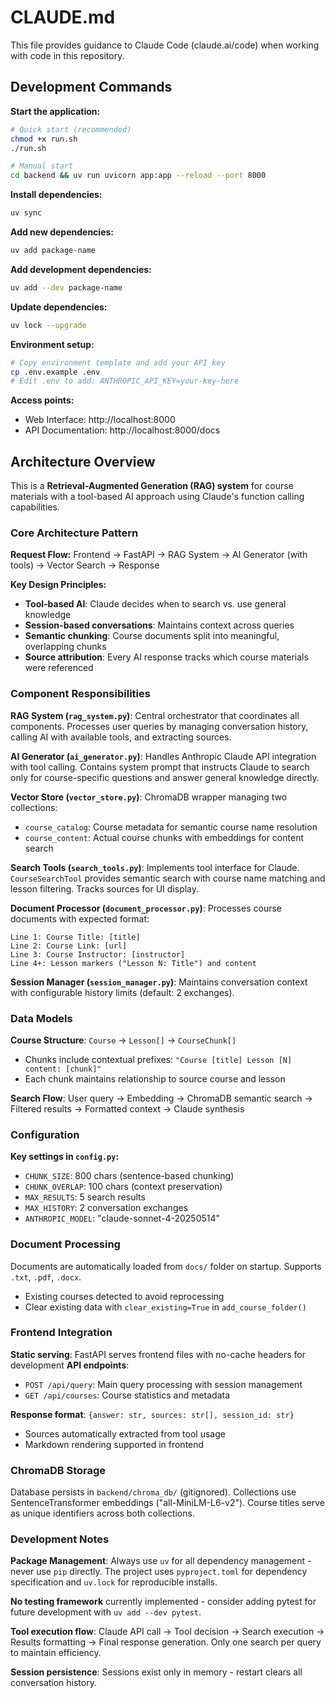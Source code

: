 # CLAUDE.md

This file provides guidance to Claude Code (claude.ai/code) when working with code in this repository.

## Development Commands

**Start the application:**

```bash
# Quick start (recommended)
chmod +x run.sh
./run.sh

# Manual start
cd backend && uv run uvicorn app:app --reload --port 8000
```

**Install dependencies:**

```bash
uv sync
```

**Add new dependencies:**

```bash
uv add package-name
```

**Add development dependencies:**

```bash
uv add --dev package-name
```

**Update dependencies:**

```bash
uv lock --upgrade
```

**Environment setup:**

```bash
# Copy environment template and add your API key
cp .env.example .env
# Edit .env to add: ANTHROPIC_API_KEY=your-key-here
```

**Access points:**

- Web Interface: http://localhost:8000
- API Documentation: http://localhost:8000/docs

## Architecture Overview

This is a **Retrieval-Augmented Generation (RAG) system** for course materials with a tool-based AI approach using Claude's function calling capabilities.

### Core Architecture Pattern

**Request Flow:**
Frontend → FastAPI → RAG System → AI Generator (with tools) → Vector Search → Response

**Key Design Principles:**

- **Tool-based AI**: Claude decides when to search vs. use general knowledge
- **Session-based conversations**: Maintains context across queries
- **Semantic chunking**: Course documents split into meaningful, overlapping chunks
- **Source attribution**: Every AI response tracks which course materials were referenced

### Component Responsibilities

**RAG System (`rag_system.py`)**: Central orchestrator that coordinates all components. Processes user queries by managing conversation history, calling AI with available tools, and extracting sources.

**AI Generator (`ai_generator.py`)**: Handles Anthropic Claude API integration with tool calling. Contains system prompt that instructs Claude to search only for course-specific questions and answer general knowledge directly.

**Vector Store (`vector_store.py`)**: ChromaDB wrapper managing two collections:

- `course_catalog`: Course metadata for semantic course name resolution
- `course_content`: Actual course chunks with embeddings for content search

**Search Tools (`search_tools.py`)**: Implements tool interface for Claude. `CourseSearchTool` provides semantic search with course name matching and lesson filtering. Tracks sources for UI display.

**Document Processor (`document_processor.py`)**: Processes course documents with expected format:

```
Line 1: Course Title: [title]
Line 2: Course Link: [url]
Line 3: Course Instructor: [instructor]
Line 4+: Lesson markers ("Lesson N: Title") and content
```

**Session Manager (`session_manager.py`)**: Maintains conversation context with configurable history limits (default: 2 exchanges).

### Data Models

**Course Structure**: `Course` → `Lesson[]` → `CourseChunk[]`

- Chunks include contextual prefixes: `"Course [title] Lesson [N] content: [chunk]"`
- Each chunk maintains relationship to source course and lesson

**Search Flow**: User query → Embedding → ChromaDB semantic search → Filtered results → Formatted context → Claude synthesis

### Configuration

**Key settings in `config.py`:**

- `CHUNK_SIZE`: 800 chars (sentence-based chunking)
- `CHUNK_OVERLAP`: 100 chars (context preservation)
- `MAX_RESULTS`: 5 search results
- `MAX_HISTORY`: 2 conversation exchanges
- `ANTHROPIC_MODEL`: "claude-sonnet-4-20250514"

### Document Processing

Documents are automatically loaded from `docs/` folder on startup. Supports `.txt`, `.pdf`, `.docx`.

- Existing courses detected to avoid reprocessing
- Clear existing data with `clear_existing=True` in `add_course_folder()`

### Frontend Integration

**Static serving**: FastAPI serves frontend files with no-cache headers for development
**API endpoints**:

- `POST /api/query`: Main query processing with session management
- `GET /api/courses`: Course statistics and metadata

**Response format**: `{answer: str, sources: str[], session_id: str}`

- Sources automatically extracted from tool usage
- Markdown rendering supported in frontend

### ChromaDB Storage

Database persists in `backend/chroma_db/` (gitignored). Collections use SentenceTransformer embeddings ("all-MiniLM-L6-v2"). Course titles serve as unique identifiers across both collections.

### Development Notes

**Package Management**: Always use `uv` for all dependency management - never use `pip` directly. The project uses `pyproject.toml` for dependency specification and `uv.lock` for reproducible installs.

**No testing framework** currently implemented - consider adding pytest for future development with `uv add --dev pytest`.

**Tool execution flow**: Claude API call → Tool decision → Search execution → Results formatting → Final response generation. Only one search per query to maintain efficiency.

**Session persistence**: Sessions exist only in memory - restart clears all conversation history.
